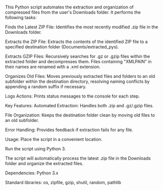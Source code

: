 This Python script automates the extraction and organization of compressed files from the user's Downloads folder. It performs the following tasks:

Finds the Latest ZIP File: Identifies the most recently modified .zip file in the Downloads folder.

Extracts the ZIP File: Extracts the contents of the identified ZIP file to a specified destination folder (Documents/extracted_pys).

Extracts GZIP Files: Recursively searches for .gz or .gzip files within the extracted folder and decompresses them. Files containing "XMLPAIN" in their names are renamed with a .xml extension.

Organizes Old Files: Moves previously extracted files and folders to an old subfolder within the destination directory, resolving naming conflicts by appending a random suffix if necessary.

Logs Actions: Prints status messages to the console for each step.

Key Features:
Automated Extraction: Handles both .zip and .gz/.gzip files.

File Organization: Keeps the destination folder clean by moving old files to an old subfolder.

Error Handling: Provides feedback if extraction fails for any file.

Usage:
Place the script in a convenient location.

Run the script using Python 3.

The script will automatically process the latest .zip file in the Downloads folder and organize the extracted files.

Dependencies:
Python 3.x

Standard libraries: os, zipfile, gzip, shutil, random, pathlib

